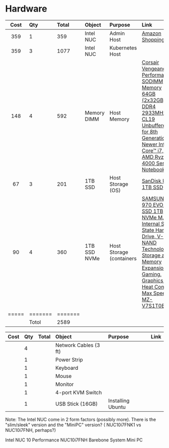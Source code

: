 # Hardware


| Cost | Qty | Total | Object      | Purpose                   | Link |
|:----:|:----|:------|:------------|:--------------------------|:-----|
| 359  | 1   | 359   | Intel NUC   | Admin Host                | [Amazon Shopping](https://www.amazon.com/gp/product/B083GGZ6TG/ref=ppx_yo_dt_b_asin_title_o00_s00?ie=UTF8&th=1) |
| 359  | 3   | 1077  | Intel NUC   | Kubernetes Host           |  |
| 148  | 4   | 592   | Memory DIMM | Host Memory               | [Corsair Vengeance Performance SODIMM Memory 64GB (2x32GB) DDR4 2933MHz CL19 Unbuffered for 8th Generation or Newer Intel Core™ i7, and AMD Ryzen 4000 Series Notebooks](https://www.amazon.com/gp/product/B08GSRD34Y/ref=ppx_od_dt_b_asin_title_s00?ie=UTF8&psc=1) | 
| 67   | 3   | 201   | 1TB SSD     | Host Storage (OS)         | [SanDisk Ultra 1TB SSD](https://www.amazon.com/SanDisk-Ultra-NAND-Internal-%E2%80%8ESDSSDH3-1T00-G26/dp/B0B7VM4SRX) | 
| 90   | 4   | 360   | 1TB SSD NVMe | Host Storage (containers | [SAMSUNG 970 EVO Plus SSD 1TB NVMe M.2 Internal Solid State Hard Drive, V-NAND Technology, Storage and Memory Expansion for Gaming, Graphics w/ Heat Control, Max Speed, MZ-V7S1T0B/AM](https://www.amazon.com/gp/product/B07MFZY2F2/ref=ppx_od_dt_b_asin_title_s00?ie=UTF8&th=1) |
|=====|=======|=======| | | 
|     | Totol | 2589  | | | 

| Cost | Qty | Total | Object      | Purpose | Link |
|:----:|:----|:------|:-------|:--------|:-----|
| | 4 | | Network Cables (3 ft) | |
| | 1 | | Power Strip | |
| | 1 | | Keyboard | |
| | 1 | | Mouse | |
| | 1 | | Monitor | |
| | 1 | | 4-port KVM Switch | |
| | 1 | | USB Stick (16GB) | Installing Ubuntu | |





Note:  The Intel NUC come in 2 form factors (possibly more).  There is the "slim/sleek" version and the "MiniPC" version? ( NUC10i7FNK1 vs NUC10i7FNH, perhaps?)

Intel NUC 10 Performance NUC10i7FNH Barebone System Mini PC
